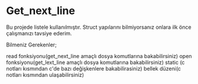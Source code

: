 # Get_next_line
Bu projede listele kullanılmıştır.
Struct yapılarını bilmiyorsanız onlara ilk önce çalışmanızı tavsiye ederim.

Bilmeniz Gerekenler;

read fonksiyonu(get_next_line amaçlı dosya komutlarına bakabilirsiniz)
open fonksiyonu(get_lext_line amaçlı dosya komutlarına bakabilirsiniz)
static (c notları kısmından c'de bazı değişkenlere bakabilirasiniz)
bellek düzeni(c notları kısmından ulaşabilirsiniz)
